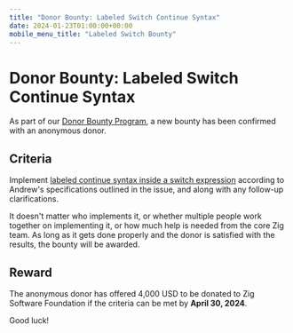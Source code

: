 ```yaml
---
title: "Donor Bounty: Labeled Switch Continue Syntax"
date: 2024-01-23T01:00:00+00:00
mobile_menu_title: "Labeled Switch Bounty"
---
```

# Donor Bounty: Labeled Switch Continue Syntax

As part of our [Donor Bounty Program](/news/announcing-donor-bounties/), a new 
bounty has been confirmed with an anonymous donor.

## Criteria

Implement [labeled continue syntax inside a switch 
expression](https://github.com/ziglang/zig/issues/8220) according to 
Andrew's specifications outlined in the issue, and along with any 
follow-up clarifications.

It doesn't matter who implements it, or whether multiple people work together
on implementing it, or how much help is needed from the core Zig team. As long
as it gets done properly and the donor is satisfied with the results, the
bounty will be awarded.

## Reward

The anonymous donor has offered 4,000 USD to be donated to Zig Software 
Foundation if the criteria can be met by **April 30, 2024**.

Good luck!
